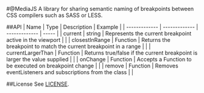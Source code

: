 #@MediaJS
A library for sharing semantic naming of breakpoints between CSS compilers such as SASS or LESS.

##API
| Name        | Type        | Description           | Example  |
| ------------- | ------------- | ------------- | ----- |
| current | string | Represents the current breakpoint active in the viewport |  |
| closestInRange      | Function      | Returns the breakpoint to match the current breakpoint in a range |  |
| currentLargerThan      | Function     | Returns true/false if the current breakpoint is larger the value supplied     |    |
| onChange      | Function     | Accepts a Function to be executed on breakpoint change    |    |
| remove      | Function     | Removes eventListeners and subscriptions from the class     |    |

##License
See [LICENSE](https://github.com/stewil/atMediaJS/blob/master/LICENSE.txt).